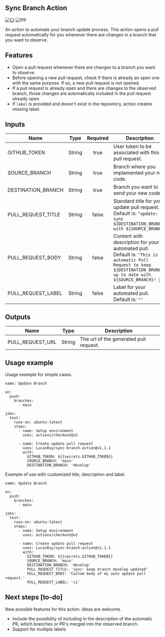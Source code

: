 ## Sync Branch Action
[![CI](https://github.com/LucasRuy/sync-branch-action/actions/workflows/ci.yml/badge.svg)](https://github.com/LucasRuy/sync-branch-action/actions/workflows/ci.yml)
![PR](https://img.shields.io/badge/PRs-welcome-blue)

An action to automate your branch update process. This action opens a pull request automatically for you whenever there are changes in a branch that you want to observe.

## Features
 - Open a pull request whenever there are changes to a branch you want to observe.
 - Before opening a new pull request, check if there is already an open one with the same purpose. If so, a new pull request is not opened.
 - If a pull request is already open and there are changes to the observed branch, those changes are automatically included in the pull request already open.
 - If `label` is provided and doesn't exist in the repository, action creates missing label. 

## Inputs
| Name               |  Type   | Required | Description                                                                                                                                                            |
|--------------------|:-------:|:--------:|------------------------------------------------------------------------------------------------------------------------------------------------------------------------|
| GITHUB_TOKEN       | String  |   true   | User token to be associated with this pull request.                                                                                                                    |
| SOURCE_BRANCH      | String  |   true   | Branch where you implemented your new code.                                                                                                                            |
| DESTINATION_BRANCH | String  |   true   | Branch you want to send your new code.                                                                                                                                 |
| PULL_REQUEST_TITLE | String  |  false   | Standard title for your update pull request. Default is: `"update: sync ${DESTINATION_BRANCH} with ${SOURCE_BRANCH}`                                                   |
| PULL_REQUEST_BODY  | String  |  false   | Content with description for your automated pull. Default is: `"This is an automatic Pull Request to keep ${DESTINATION_BRANCH} up to date with ${SOURCE_BRANCH}! 🔄"` |
| PULL_REQUEST_LABEL | String  |  false   | Label for your automated pull. Default is: `""`                                                                                                                        |

## Outputs
|     Name     |     Type    |    Description    |
| --------------- |    :----:   | ----------------- |
| PULL_REQUEST_URL |    String   | The url of the generated pull request. |

## Usage example
Usage example for simple cases.
```
name: Update Branch

on:
  push:
    branches:
      - main

jobs:
  test:
    runs-on: ubuntu-latest
    steps:
      - name: Setup environment
        uses: actions/checkout@v2

      - name: Create update pull request
        uses: LucasRuy/sync-branch-action@v1.1.1
        with:
          GITHUB_TOKEN: ${{secrets.GITHUB_TOKEN}}
          SOURCE_BRANCH: 'main'
          DESTINATION_BRANCH: 'develop'
```

Example of use with customized title, description and label.
```
name: Update Branch

on:
  push:
    branches:
      - main

jobs:
  test:
    runs-on: ubuntu-latest
    steps:
      - name: Setup environment
        uses: actions/checkout@v2

      - name: Create update pull request
        uses: LucasRuy/sync-branch-action@v1.1.1
        with:
          GITHUB_TOKEN: ${{secrets.GITHUB_TOKEN}}
          SOURCE_BRANCH: 'main'
          DESTINATION_BRANCH: 'develop'
          PULL_REQUEST_TITLE: 'sync: keep branch develop updated'
          PULL_REQUEST_BODY: 'Custom body of my auto update pull request.'
          PULL_REQUEST_LABEL: 'ci'
```

## Next steps [to-do]
New possible features for this action. Ideas are welcome.
- Include the possibility of including in the description of the automatic PR, which branches or PR's merged into the observed branch.
- Support for multiple labels
